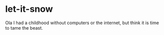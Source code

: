 # let-it-snow

Ola 
I had a childhood without computers or the internet, but think it is time to tame the beast. 

